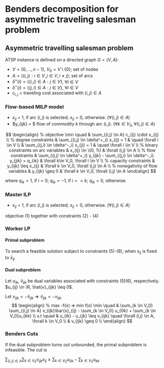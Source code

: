 # Benders decomposition for asymmetric traveling salesman problem

## Asymmetric travelling salesman problem

ATSP instance is defined on a directed graph $G = (V, A)$:

- $V = \{0, \ldots, n - 1\}$, $V_0 = V \setminus \{0\}$; set of nodes
- $A = \{(i,j): i \in V, j \in V, i \neq j\}$; set of arcs
- $\delta^+(i) = \{(i,j) \in A: j \in V\}$, $\forall i \in V$
- $\delta^-(i) = \{(j,i) \in A: j \in V\}$, $\forall i \in V$
- $c_{i,j}$ = traveling cost associated with $(i,j) \in A$

### Flow-based MILP model

- $x_{ij}$ = 1, if arc $(i,j)$ is selected; $x_{ij} = 0$, otherwise. ($\forall (i,j) \in A$)
- $y_{ijk} = $ flow of commodity $k$ through arc $(i,j)$. ($\forall k \in V_0, \forall (i,j) \in A$)

$$
\begin{align}
% objective
\min \quad & \sum_{(i,j) \in A} c_{ij} \cdot x_{ij} \\
% degree constraints
& \sum_{(i,j) \in \delta^+_i} x_{ij} = 1 & \quad \forall i \in V \\
& \sum_{(j,i) \in \delta^-_i} x_{ji} = 1 & \quad \forall i \in V \\
% binary constraints on arc variables
& x_{ij} \in \{0, 1\} & \forall (i,j) \in A \\
% flow constraints
& \sum_{(i,j) \in \delta^+_i} y_{ijk} - \sum_{(j,i) \in \delta^-_i} y_{jik} = q_{ik} & \forall k\in V_0, \forall i \in V \\
% capacity constraints
& y_{ijk} \leq x_{ij} & \forall k \in V_0, \forall (i,j) \in A \\
% nonegativity of flow variables
& y_{ijk} \geq 0 & \forall k \in V_0, \forall (i,j) \in A
\end{align}
$$

where $q_{ik} = 1$, if $i = 0$; $q_{ik} = -1$, if $i ==k$; $q_{ik} = 0$, otherwise.

### Master ILP

- $x_{ij}$ = 1, if arc $(i,j)$ is selected; $x_{ij} = 0$, otherwise. ($\forall (i,j) \in A$)

objective (1) together with constraints (2) - (4)

### Worker LP

#### Primal subproblem

To search a feasible solution subject to constraints (5)-(8), when $x_{ij}$ is fixed to $\bar{x}_{ij}$.

#### Dual subproblem

Let $u_{ik}$, $\hat{v}_{ijk}$ be dual variables associated with constraints (5)(6), respectively. $u_{ij} \in \R, \hat{v}_{ijk} \leq 0$.

Let $v_{ijk} = - \hat{v}_{ijk} \Rightarrow \hat{v}_{ijk} = - v_{ijk}$.
$$
\begin{align}
% max -f(x) => min f(x)
\min \quad & \sum_{k \in V_0} \sum_{(i,j) \in A} v_{ijk}\bar{x}_{ij} - \sum_{k \in V_0} u_{0k} + \sum_{k \in V_0}u_{kk} \\
s.t \quad & u_{ik} - u_{jk} \leq v_{ijk} \quad \forall (i,j) \in A, \forall k \in V_0 \\
& v_{ijk} \geq 0 \\
\end{align}
$$

### Benders Cuts

If the dual subproblem turns out unbounded, the primal subproblem is infeasible. The cut is

$\sum_{(i,j) \in A}\sum_{k \in V_0} v_{ijk}x_{ij} \geq \sum_{k \in V_0} u_{0k} - \sum_{k \in V_0} u_{kk}$








